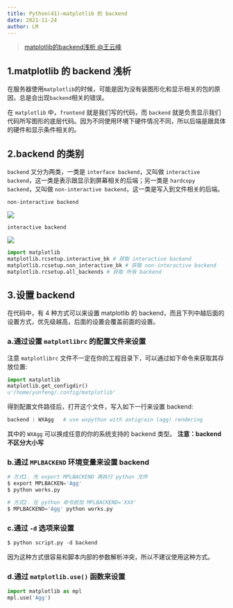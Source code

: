 ```yaml
---
title: Python(41)—matplotlib 的 backend
date: 2021-11-24
author: LM
---
```


> [ matplotlib的backend浅析 @王云峰 ](https://cloud.tencent.com/developer/article/1559466)

## 1.matplotlib 的 backend 浅析

在服务器使用`matplotlib`的时候，可能是因为没有装图形化和显示相关的包的原因，总是会出现`backend`相关的错误。

在 `matplotlib` 中，`frontend` 就是我们写的代码，而 `backend` 就是负责显示我们代码所写图形的底层代码。因为不同使用环境下硬件情况不同，所以后端是跟具体的硬件和显示条件相关的。

## 2.backend 的类别

`backend` 又分为两类，一类是 `interface backend`，又叫做 `interactive backend`，这一类是表示跟显示到屏幕相关的后端；另一类是 `hardcopy backend`，又叫做 `non-interactive backend`，这一类是写入到文件相关的后端。

`non-interactive backend`

![](https://gitee.com/LM-J/drawingbed/raw/master/img/202111051005346.png)

`interactive backend`

![](https://gitee.com/LM-J/drawingbed/raw/master/img/202111051005390.png)

```python
import matplotlib
matplotlib.rcsetup.interactive_bk # 获取 interactive backend
matplotlib.rcsetup.non_interactive_bk # 获取 non-interactive backend
matplotlib.rcsetup.all_backends # 获取 所有 backend
```

## 3.设置 backend

在代码中，有 4 种方式可以来设置 matplotlib 的 backend，而且下列中越后面的设置方式，优先级越高，后面的设置会覆盖前面的设置。  

### a.通过设置 `matplotlibrc` 的配置文件来设置

注意 `matplotlibrc` 文件不一定在你的工程目录下，可以通过如下命令来获取其存放位置:

```python
import matplotlib
matplotlib.get_configdir()
u'/home/yunfeng/.config/matplotlib'
```

得到配置文件路径后，打开这个文件，写入如下一行来设置 backend:

```python
backend : WXAgg   # use wxpython with antigrain (agg) rendering
```

其中的 `WXAgg` 可以换成任意的你的系统支持的 backend 类型。 **注意：backend 不区分大小写**

### b.通过 `MPLBACKEND` 环境变量来设置 backend

```python
# 方式1. 先 export MPLBACKEND 再执行 python 文件
$ export MPLBACKEN='Agg'
$ python works.py

# 方式2. 在 python 命令前加 MPLBACKEND='XXX'
$ MPLBACKEND='Agg' python works.py
```

### c.通过 `-d` 选项来设置

```python
$ python script.py -d backend
```

因为这种方式很容易和脚本内部的参数解析冲突，所以不建议使用这种方式。

### d.通过 `matplotlib.use()` 函数来设置

```python
import matplotlib as mpl
mpl.use('Agg')
```



